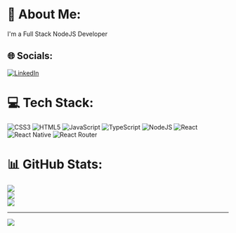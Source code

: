 # 💫 About Me:
I'm a Full Stack NodeJS Developer


## 🌐 Socials:
[![LinkedIn](https://img.shields.io/badge/LinkedIn-%230077B5.svg?logo=linkedin&logoColor=white)](https://linkedin.com/in/https://www.linkedin.com/in/ivan-poliarush-60b794236/) 

# 💻 Tech Stack:
![CSS3](https://img.shields.io/badge/css3-%231572B6.svg?style=for-the-badge&logo=css3&logoColor=white) ![HTML5](https://img.shields.io/badge/html5-%23E34F26.svg?style=for-the-badge&logo=html5&logoColor=white) ![JavaScript](https://img.shields.io/badge/javascript-%23323330.svg?style=for-the-badge&logo=javascript&logoColor=%23F7DF1E) ![TypeScript](https://img.shields.io/badge/typescript-%23007ACC.svg?style=for-the-badge&logo=typescript&logoColor=white) ![NodeJS](https://img.shields.io/badge/node.js-6DA55F?style=for-the-badge&logo=node.js&logoColor=white) ![React](https://img.shields.io/badge/react-%2320232a.svg?style=for-the-badge&logo=react&logoColor=%2361DAFB) ![React Native](https://img.shields.io/badge/react_native-%2320232a.svg?style=for-the-badge&logo=react&logoColor=%2361DAFB) ![React Router](https://img.shields.io/badge/React_Router-CA4245?style=for-the-badge&logo=react-router&logoColor=white)
# 📊 GitHub Stats:
![](https://github-readme-stats.vercel.app/api?username=alexandr-229&theme=dark&hide_border=false&include_all_commits=false&count_private=false)<br/>
![](https://github-readme-streak-stats.herokuapp.com/?user=alexandr-229&theme=dark&hide_border=false)<br/>
![](https://github-readme-stats.vercel.app/api/top-langs/?username=alexandr-229&theme=dark&hide_border=false&include_all_commits=false&count_private=false&layout=compact)

---
[![](https://visitcount.itsvg.in/api?id=alexandr-229&icon=0&color=0)](https://visitcount.itsvg.in)
